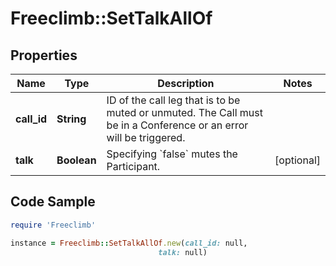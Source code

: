 # Freeclimb::SetTalkAllOf

## Properties

Name | Type | Description | Notes
------------ | ------------- | ------------- | -------------
**call_id** | **String** | ID of the call leg that is to be muted or unmuted. The Call must be in a Conference or an error will be triggered. | 
**talk** | **Boolean** | Specifying &#x60;false&#x60; mutes the Participant. | [optional] 

## Code Sample

```ruby
require 'Freeclimb'

instance = Freeclimb::SetTalkAllOf.new(call_id: null,
                                 talk: null)
```


